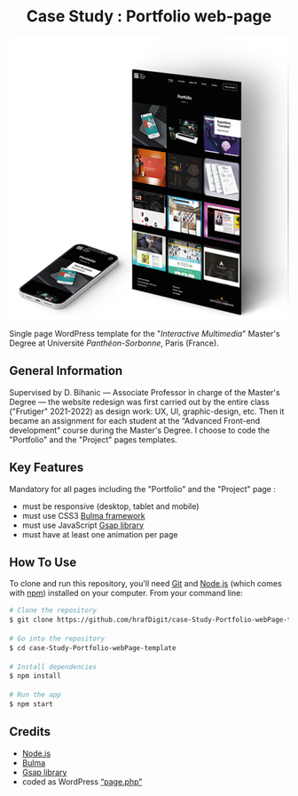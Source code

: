 <h1 align="center">Case Study : Portfolio web-page</h1>
<p align="center">
  <a href="[https://gitpoint.co/](https://multimedia-sorbonne.com/)">
    <img alt="Case Study : Portfolio web-page" title="Case Study : Portfolio web-page" src="/readme_img/portfolio-page-desktop.png" width="506">
  </a>
</p>

Single page WordPress template for the "*Interactive Multimedia*" Master's Degree at Université *Panthéon-Sorbonne*, Paris (France).

## General Information

Supervised by D. Bihanic — Associate Professor in charge of the Master's Degree — the website redesign was first carried out by the entire class ("Frutiger" 2021-2022) as design work: UX, UI, graphic-design, etc. 
Then it became an assignment for each student at the “Advanced Front-end development" course during the Master's Degree. I choose to code the "Portfolio" and the "Project" pages templates.

## Key Features

Mandatory for all pages including the "Portfolio" and the "Project" page :
- must be responsive (desktop, tablet and mobile)
- must use CSS3 [Bulma framework](https://bulma.io/) 
- must use JavaScript [Gsap library](https://greensock.com/gsap/)
- must have at least one animation per page

## How To Use

To clone and run this repository, you'll need [Git](https://git-scm.com) and [Node.js](https://nodejs.org/en/download/) (which comes with [npm](http://npmjs.com)) installed on your computer. From your command line:
```bash
# Clone the repository
$ git clone https://github.com/hrafDigit/case-Study-Portfolio-webPage-template

# Go into the repository
$ cd case-Study-Portfolio-webPage-template

# Install dependencies
$ npm install

# Run the app
$ npm start
```

## Credits

- [Node.js](https://nodejs.org/)
- [Bulma](https://bulma.io/)
- [Gsap library](https://greensock.com/gsap/)
- coded as WordPress [“page.php”](https://developer.wordpress.org/themes/template-files-section/page-template-files/#page-templates-within-the-template-hierarchy)

